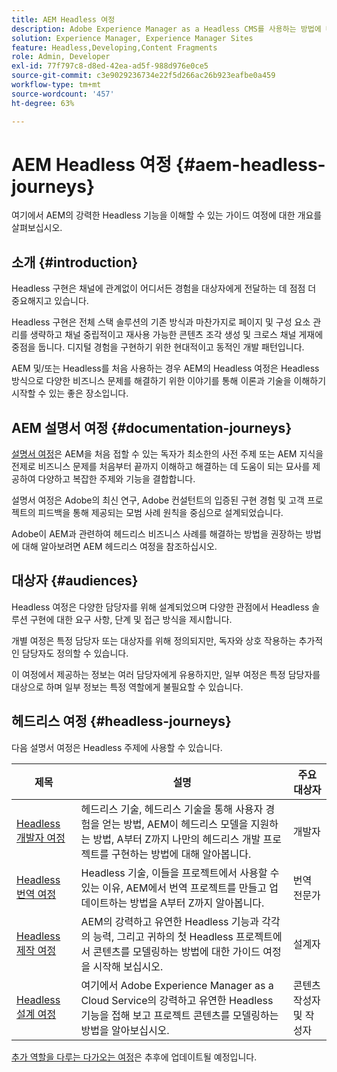 ```yaml
---
title: AEM Headless 여정
description: Adobe Experience Manager as a Headless CMS를 사용하는 방법에 대해 설명하는 설명서 여정 모음입니다.
solution: Experience Manager, Experience Manager Sites
feature: Headless,Developing,Content Fragments
role: Admin, Developer
exl-id: 77f797c8-d8ed-42ea-ad5f-988d976e0ce5
source-git-commit: c3e9029236734e22f5d266ac26b923eafbe0a459
workflow-type: tm+mt
source-wordcount: '457'
ht-degree: 63%

---
```


# AEM Headless 여정 {#aem-headless-journeys}

여기에서 AEM의 강력한 Headless 기능을 이해할 수 있는 가이드 여정에 대한 개요를 살펴보십시오.

## 소개 {#introduction}

Headless 구현은 채널에 관계없이 어디서든 경험을 대상자에게 전달하는 데 점점 더 중요해지고 있습니다.

Headless 구현은 전체 스택 솔루션의 기존 방식과 마찬가지로 페이지 및 구성 요소 관리를 생략하고 채널 중립적이고 재사용 가능한 콘텐츠 조각 생성 및 크로스 채널 게재에 중점을 둡니다. 디지털 경험을 구현하기 위한 현대적이고 동적인 개발 패턴입니다.

AEM 및/또는 Headless를 처음 사용하는 경우 AEM의 Headless 여정은 Headless 방식으로 다양한 비즈니스 문제를 해결하기 위한 이야기를 통해 이론과 기술을 이해하기 시작할 수 있는 좋은 장소입니다.

## AEM 설명서 여정 {#documentation-journeys}

[설명서 여정](/help/journey-documentation/home.md)은 AEM을 처음 접할 수 있는 독자가 최소한의 사전 주제 또는 AEM 지식을 전제로 비즈니스 문제를 처음부터 끝까지 이해하고 해결하는 데 도움이 되는 묘사를 제공하여 다양하고 복잡한 주제와 기능을 결합합니다.

설명서 여정은 Adobe의 최신 연구, Adobe 컨설턴트의 입증된 구현 경험 및 고객 프로젝트의 피드백을 통해 제공되는 모범 사례 원칙을 중심으로 설계되었습니다.

Adobe이 AEM과 관련하여 헤드리스 비즈니스 사례를 해결하는 방법을 권장하는 방법에 대해 알아보려면 AEM 헤드리스 여정을 참조하십시오.

## 대상자 {#audiences}

Headless 여정은 다양한 담당자를 위해 설계되었으며 다양한 관점에서 Headless 솔루션 구현에 대한 요구 사항, 단계 및 접근 방식을 제시합니다.

개별 여정은 특정 담당자 또는 대상자를 위해 정의되지만, 독자와 상호 작용하는 추가적인 담당자도 정의할 수 있습니다.

이 여정에서 제공하는 정보는 여러 담당자에게 유용하지만, 일부 여정은 특정 담당자를 대상으로 하며 일부 정보는 특정 역할에게 불필요할 수 있습니다.

## 헤드리스 여정 {#headless-journeys}

다음 설명서 여정은 Headless 주제에 사용할 수 있습니다.

| 제목 | 설명 | 주요 대상자 |
|---|---|---|
| [Headless 개발자 여정](/help/journey-headless/developer/overview.md) | 헤드리스 기술, 헤드리스 기술을 통해 사용자 경험을 얻는 방법, AEM이 헤드리스 모델을 지원하는 방법, A부터 Z까지 나만의 헤드리스 개발 프로젝트를 구현하는 방법에 대해 알아봅니다. | 개발자 |
| [Headless 번역 여정](/help/journey-headless/translation/overview.md) | Headless 기술, 이들을 프로젝트에서 사용할 수 있는 이유, AEM에서 번역 프로젝트를 만들고 업데이트하는 방법을 A부터 Z까지 알아봅니다. | 번역 전문가 |
| [Headless 제작 여정](/help/journey-headless/author/overview.md) | AEM의 강력하고 유연한 Headless 기능과 각각의 능력, 그리고 귀하의 첫 Headless 프로젝트에서 콘텐츠를 모델링하는 방법에 대한 가이드 여정을 시작해 보십시오. | 설계자 |
| [Headless 설계 여정](/help/journey-headless/architect/overview.md) | 여기에서 Adobe Experience Manager as a Cloud Service의 강력하고 유연한 Headless 기능을 접해 보고 프로젝트 콘텐츠를 모델링하는 방법을 알아보십시오. | 콘텐츠 작성자 및 작성자 |

[추가 역할을 다루는 다가오는 여정](/help/journey-documentation/home.md#journeys)은 추후에 업데이트될 예정입니다.
